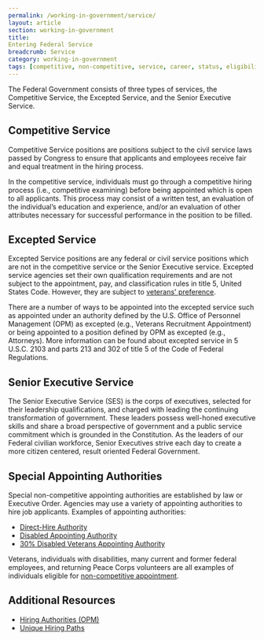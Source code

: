 ```yaml
---
permalink: /working-in-government/service/
layout: article
section: working-in-government
title: 
Entering Federal Service
breadcrumb: Service
category: working-in-government
tags: [competitive, non-competitive, service, career, status, eligibility]
---
```


The Federal Government consists of three types of services, the Competitive Service, the Excepted Service, and the Senior Executive Service.

## Competitive Service

Competitive Service positions are positions subject to the civil service laws passed by Congress to ensure that applicants and employees receive fair and equal treatment in the hiring process.

In the competitive service, individuals must go through a competitive hiring process (i.e., competitive examining) before being appointed which is open to all applicants. This process may consist of a written test, an evaluation of the individual’s education and experience, and/or an evaluation of other attributes necessary for successful performance in the position to be filled.


## Excepted Service

Excepted Service positions are any federal or civil service positions which are not in the competitive service or the Senior Executive service. Excepted service agencies set their own qualification requirements and are not subject to the appointment, pay, and classification rules in title 5, United States Code. However, they are subject to [veterans' preference](../unique-hiring-paths/veterans/preference/).

There are a number of ways to be appointed into the excepted service such as appointed under an authority defined by the U.S. Office of Personnel Management (OPM) as excepted (e.g., Veterans Recruitment Appointment) or being appointed to a position defined by OPM as excepted (e.g., Attorneys). More information can be found about excepted service in 5 U.S.C. 2103 and parts 213 and 302 of title 5 of the Code of Federal Regulations.

## Senior Executive Service

The Senior Executive Service (SES) is the corps of executives, selected for their leadership qualifications, and charged with leading the continuing transformation of government. These leaders possess well-honed executive skills and share a broad perspective of government and a public service commitment which is grounded in the Constitution. As the leaders of our Federal civilian workforce, Senior Executives strive each day to create a more citizen centered, result oriented Federal Government.

## Special Appointing Authorities

Special non-competitive appointing authorities are established by law or Executive Order. Agencies may use a variety of appointing authorities to hire job applicants. Examples of appointing authorities:

* [Direct-Hire Authority](https://www.opm.gov/policy-data-oversight/hiring-authorities/direct-hire-authority/)
* [Disabled Appointing Authority](https://www.opm.gov/policy-data-oversight/disability-employment/)
* [30% Disabled Veterans Appointing Authority](https://www.opm.gov/policy-data-oversight/hiring-authorities#)

Veterans, individuals with disabilities, many current and former federal employees, and returning Peace Corps volunteers are all examples of individuals eligible for [non-competitive appointment](../appointments/).

## Additional Resources

* [Hiring Authorities (OPM)](http://www.opm.gov/policy-data-oversight/hiring-authorities/)
* [Unique Hiring Paths](../unique-hiring-paths/)
